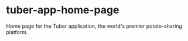 # tuber-app-home-page
Home page for the Tuber application, the world's premier potato-sharing platform.
